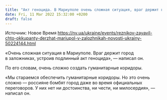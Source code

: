 ```yaml
---
title: "Акт геноцида. В Мариуполе очень сложная ситуация, враг держит город в заложниках — Резников"
date: Fri, 11 Mar 2022 15:32:00 +0200
draft: false
---
```

Источник: Новое Время https://nv.ua/ukraine/events/reznikov-zayavil-chto-okkupanty-derzhat-mariupol-v-zalozhnikah-novosti-ukrainy-50224144.html


«Очень сложная ситуация в Мариуполе. Враг держит город в заложниках, устроив подлинный акт геноцида», — написал он.

По его словам, очень сложно создать гуманитарные коридоры.

«Мы стараемся обеспечить гуманитарные коридоры. Но это очень сложно — россияне бомбят город даже во время официальных переговоров. У них нет ни достоинства, ни чести, ни милосердия», — написал он.
